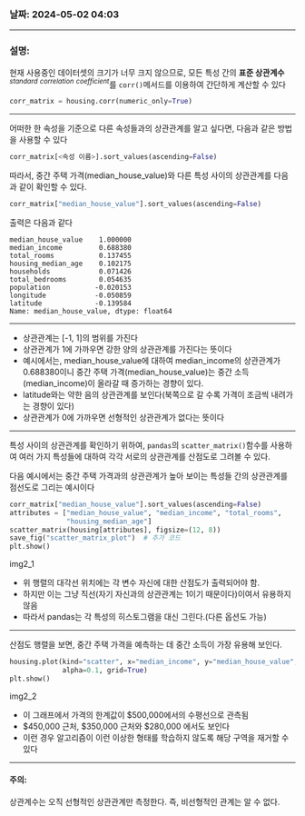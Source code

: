 ### 날짜: 2024-05-02 04:03
----
### 설명:
현재 사용중인 데이터셋의 크기가 너무 크지 않으므로, 모든 특성 간의 **표준 상관계수**$^{standard}$ $^{correlation}$ $^{coefficient}$를 `corr()`메서드를 이용하여 간단하게 계산할 수 있다
```python
corr_matrix = housing.corr(numeric_only=True)
```
___
어떠한 한 속성을 기준으로 다른 속성들과의 상관관계를 알고 싶다면, 다음과 같은 방법을 사용할 수 있다
```python
corr_matrix[<속성 이름>].sort_values(ascending=False)
```

따라서, 중간 주택 가격(median_house_value)와 다른 특성 사이의 상관관계를 다음과 같이 확인할 수 있다.
```python
corr_matrix["median_house_value"].sort_values(ascending=False)
```
출력은 다음과 같다
```
median_house_value    1.000000
median_income         0.688380
total_rooms           0.137455
housing_median_age    0.102175
households            0.071426
total_bedrooms        0.054635
population           -0.020153
longitude            -0.050859
latitude             -0.139584
Name: median_house_value, dtype: float64
```
---
- 상관관계는 [-1, 1]의 범위를 가진다
- 상관관계가 1에 가까우면 강한 양의 상관관계를 가진다는 뜻이다
- 예시에서는, median_house_value에 대하여 median_income의 상관관계가 0.688380이니 중간 주택 가격(median_house_value)는 중간 소득(median_income)이 올라갈 때 증가하는 경향이 있다.
- latitude와는 약한 음의 상관관계를 보인다(북쪽으로 갈 수록 가격이 조금씩 내려가는 경향이 있다)
- 상관관계가 0에 가까우면 선형적인 상관관계가 없다는 뜻이다
---
특성 사이의 상관관계를 확인하기 위하여, `pandas`의 `scatter_matrix()`함수를 사용하여 여러 가지 특성들에 대하여 각각 서로의 상관관계를 산점도로 그려볼 수 있다.

다음 예시에서는 중간 주택 가격과의 상관관계가 높아 보이는 특성들 간의 상관관계를 점선도로 그리는 예시이다
```python
corr_matrix["median_house_value"].sort_values(ascending=False)
attributes = ["median_house_value", "median_income", "total_rooms",
              "housing_median_age"]
scatter_matrix(housing[attributes], figsize=(12, 8))
save_fig("scatter_matrix_plot")  # 추가 코드
plt.show()
```
img2_1

- 위 행렬의 대각선 위치에는 각 변수 자신에 대한 산점도가 출력되어야 함.
- 하지만 이는 그냥 직선(자기 자신과의 상관관계는 1이기 때문이다)이여서 유용하지 않음
- 따라서 pandas는 각 특성의 히스토그램을 대신 그린다.(다른 옵션도 가능)
---
산점도 행렬을 보면, 중간 주택 가격을 예측하는 데 중간 소득이 가장 유용해 보인다.
```python
housing.plot(kind="scatter", x="median_income", y="median_house_value",
             alpha=0.1, grid=True)
plt.show()
```
img2_2

- 이 그래프에서 가격의 한계값이 $500,000에서의 수평선으로 관측됨
- $450,000 근처, $350,000 근처와 $280,000 에서도 보인다
- 이런 경우 알고리즘이 이런 이상한 형태를 학습하지 않도록 해당 구역을 재거할 수 있다
---
#### 주의:
상관계수는 오직 선형적인 상관관계만 측정한다. 즉, 비선형적인 관계는 알 수 없다.

